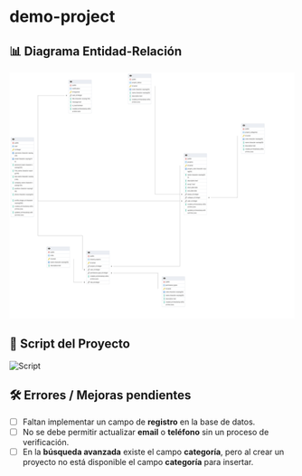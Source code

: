 # demo-project

## 📊 Diagrama Entidad-Relación
![Diagrama ER](src/main/java/com/example/demo/img/ERD.png)

## 💾 Script del Proyecto
![Script](src/main/java/com/example/demo/database/project-script.png)

## 🛠️ Errores / Mejoras pendientes

- [ ] Faltan implementar un campo de **registro** en la base de datos.
- [ ] No se debe permitir actualizar **email** o **teléfono** sin un proceso de verificación.
- [ ] En la **búsqueda avanzada** existe el campo **categoría**, pero al crear un proyecto no está disponible el campo **categoría** para insertar.
